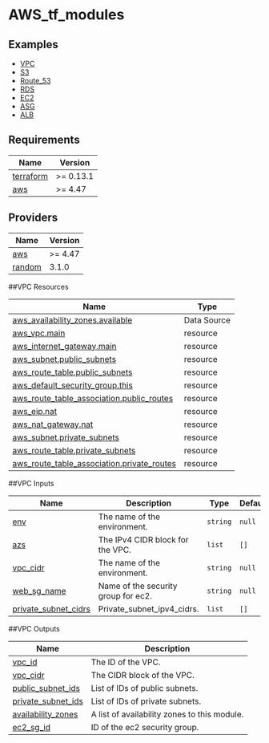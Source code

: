 # AWS_tf_modules

## Examples

- [VPC](https://github.com/parkura/AWS_tf_modules/tree/main/modules/VPC)
- [S3](https://github.com/parkura/AWS_tf_modules/tree/main/modules/S3)
- [Route_53](https://github.com/parkura/AWS_tf_modules/tree/main/modules/route_53)
- [RDS](https://github.com/parkura/AWS_tf_modules/tree/main/modules/RDS)
- [EC2](https://github.com/parkura/AWS_tf_modules/tree/main/modules/EC2)
- [ASG](https://github.com/parkura/AWS_tf_modules/tree/main/modules/ASG)
- [ALB](https://github.com/parkura/AWS_tf_modules/tree/main/modules/ALB)


## Requirements

| Name | Version |
|------|---------|
| <a name="requirement_terraform"></a> [terraform](#requirement\_terraform) | >= 0.13.1 |
| <a name="requirement_aws"></a> [aws](#requirement\_aws) | >= 4.47 |

## Providers

| Name | Version |
|------|---------|
| <a name="provider_aws"></a> [aws](#provider\_aws) | >= 4.47 |
| <a name="provider_random"></a> [random](#provider\_random) | 3.1.0 |


##VPC Resources

| Name | Type |
|------|------|
| [aws_availability_zones.available](https://registry.terraform.io/providers/hashicorp/aws/latest/docs/data-sources/availability_zones) | Data Source |
| [aws_vpc.main](https://registry.terraform.io/providers/hashicorp/aws/latest/docs/resources/vpc.html) | resource |
| [aws_internet_gateway.main](https://registry.terraform.io/providers/hashicorp/aws/latest/docs/resources/internet_gateway) | resource |
| [aws_subnet.public_subnets](https://registry.terraform.io/providers/hashicorp/aws/latest/docs/resources/subnet.html) | resource |
| [aws_route_table.public_subnets](https://registry.terraform.io/providers/hashicorp/aws/latest/docs/resources/route_table.html) | resource |
| [aws_default_security_group.this](https://registry.terraform.io/providers/hashicorp/aws/latest/docs/resources/default_security_group) | resource |
| [aws_route_table_association.public_routes](https://registry.terraform.io/providers/hashicorp/aws/latest/docs/resources/route_table_association) | resource |
| [aws_eip.nat](https://registry.terraform.io/providers/hashicorp/aws/latest/docs/resources/eip.html) | resource |
| [aws_nat_gateway.nat](https://registry.terraform.io/providers/hashicorp/aws/latest/docs/resources/nat_gateway.html) | resource |
| [aws_subnet.private_subnets](https://registry.terraform.io/providers/hashicorp/aws/latest/docs/resources/subnet.html) | resource |
| [aws_route_table.private_subnets](https://registry.terraform.io/providers/hashicorp/aws/latest/docs/resources/route_table.html) | resource |
| [aws_route_table_association.private_routes](https://registry.terraform.io/providers/hashicorp/aws/latest/docs/resources/route_table_association) | resource |


##VPC Inputs

| Name | Description | Type | Default | Required |
|------|-------------|------|---------|:--------:|
| <a name="input_env"></a> [env](#input\_env) | The name of the environment. | `string` | `null` | no |
| <a name="input_public_subnet_cidrs"></a> [azs](#input\_public_subnet_cidrs) | The IPv4 CIDR block for the VPC. | `list` | `[]` | no |
| <a name="input_vpc_cidr"></a> [vpc_cidr](#input\_vpc_cidr) | The name of the environment. | `string` | `null` | no |
| <a name="input_web_sg_name"></a> [web_sg_name](#input\_web_sg_name) | Name of the security group for ec2. | `string` | `null` | no |
| <a name="input_private_subnet_cidrs"></a> [private_subnet_cidrs](#input\_private_subnet_cidrs) | Private_subnet_ipv4_cidrs. | `list` | `[]` | no |




##VPC Outputs

| Name | Description |
|------|-------------|
| <a name="output_vpc_id"></a> [vpc_id](#output\_vpc_id) | The ID of the VPC. |
| <a name="output_vpc_cidr"></a> [vpc_cidr](#output\_vpc_cidr) | The CIDR block of the VPC. |
| <a name="output_public_subnet_ids"></a> [public_subnet_ids](#output\_public_subnet_ids) | List of IDs of public subnets. |
| <a name="output_private_subnet_ids"></a> [private_subnet_ids](#output\_private_subnet_ids) | List of IDs of private subnets. |
| <a name="output_availability_zones"></a> [availability_zones](#output\_availability_zones) | A list of availability zones to this module. |
| <a name="output_ec2_sg_id"></a> [ec2_sg_id](#output\_ec2_sg_id) | ID  of the ec2 security group. |

